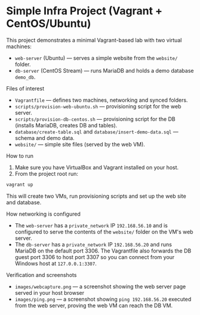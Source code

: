 # Simple Infra Project (Vagrant + CentOS/Ubuntu)

This project demonstrates a minimal Vagrant-based lab with two virtual machines:

- `web-server` (Ubuntu) — serves a simple website from the `website/` folder.
- `db-server` (CentOS Stream) — runs MariaDB and holds a demo database `demo_db`.

Files of interest
- `Vagrantfile` — defines two machines, networking and synced folders.
- `scripts/provision-web-ubuntu.sh` — provisioning script for the web server.
- `scripts/provision-db-centos.sh` — provisioning script for the DB (installs MariaDB, creates DB and tables).
- `database/create-table.sql` and `database/insert-demo-data.sql` — schema and demo data.
- `website/` — simple site files (served by the web VM).

How to run

1. Make sure you have VirtualBox and Vagrant installed on your host.
2. From the project root run:

```powershell
vagrant up
```

This will create two VMs, run provisioning scripts and set up the web site and database.

How networking is configured

- The `web-server` has a `private_network` IP `192.168.56.10` and is configured to serve the contents of the `website/` folder on the VM's web server.
- The `db-server` has a `private_network` IP `192.168.56.20` and runs MariaDB on the default port 3306. The Vagrantfile also forwards the DB guest port 3306 to host port 3307 so you can connect from your Windows host at `127.0.0.1:3307`.

Verification and screenshots


- `images/webcapture.png` — a screenshot showing the web server page served in your host browser 
- `images/ping.png` — a screenshot showing `ping 192.168.56.20` executed from the web server, proving the web VM can reach the DB VM.
